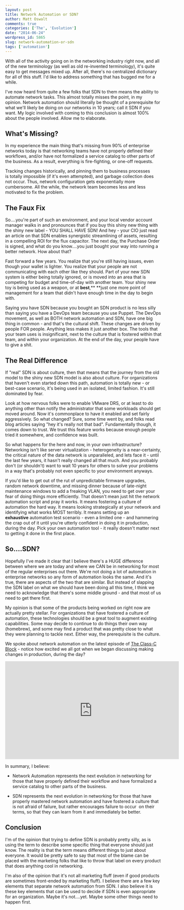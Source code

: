 ```yaml
---
layout: post
title: Network Automation or SDN?
author: Matt Oswalt
comments: true
categories: ['The', 'Evolution']
date: "2014-06-24"
wordpress_id: 5865
slug: network-automation-or-sdn
tags: ['automation']
---
```



With all of the activity going on in the networking industry right now, and all of the new terminology (as well as old re-invented terminology), it's quite easy to get messages mixed up. After all, there's no centralized dictionary for all of this stuff. I'd like to address something that has bugged me for a while.

I've now heard from quite a few folks that SDN to them means the ability to automate network tasks. This almost totally misses the point, in my opinion. Network automation should literally be thought of a prerequisite for what we'll likely be doing on our networks in 10 years; call it SDN if you want. My logic involved with coming to this conclusion is almost 100% about the people involved. Allow me to elaborate.

## What's Missing?

In my experience the main thing that's missing from 90% of enterprise networks today is that networking teams have not properly defined their workflows, and/or have not formalized a service catalog to other parts of the business. As a result, everything is fire-fighting, or one-off requests.

Tracking changes historically, and pinning them to business processes is totally impossible (if it's even attempted), and garbage collection does not occur. Thus, network configuration gets exponentially more cumbersome. All the while, the network team becomes less and less motivated to fix the problem.

## The Faux Fix

So....you're part of such an environment, and your local vendor account manager walks in and pronounces that if you buy this shiny new thing with the shiny new label - YOU SHALL HAVE SDN! And hey - your CIO just read an article on that SDN enables synergistic streamlining of assets, resulting in a compelling ROI for the flux capacitor. The next day, the Purchase Order is signed, and what do you know....you just bought your way into running a better network. How about that?

Fast forward a few years. You realize that you're still having issues, even though your wallet is lighter. You realize that your people are not communicating with each other like they should. Part of your new SDN system is either being totally ignored, or is moved into an area that is competing for budget and time-of-day with another team. Your shiny new toy is being used as a weapon, or at **best**,** **just one more point of management for a team that didn't have enough time in the day to begin with.

Saying you have SDN because you bought an SDN product is no less silly than saying you have a DevOps team because you use Puppet. The DevOps movement, as well as BOTH network automation and SDN, have one big thing in common - and that's the cultural shift. These changes are driven by people FOR people. Anything less makes it just another box. The tools that your team uses is insignificant, next to the culture that is fostered within that team, and within your organization. At the end of the day, your people have to give a shit.

## The Real Difference

If "real" SDN is about culture, then that means that the journey from the old model to the shiny new SDN model is also about culture. For organizations that haven't even started down this path, automation is totally new - or best-case scenario, it's being used in an isolated, limited fashion. It's still dominated by fear.

Look at how nervous folks were to enable VMware DRS, or at least to do anything other than notify the administrator that some workloads should get moved around. Now it's commonplace to have it enabled and set fairly aggressively. So what changed? Sure, some time went by, and folks read blog articles saying "hey it's really not that bad". Fundamentally though, it comes down to trust. We trust this feature works because enough people tried it somewhere, and confidence was built.

So what happens for the here and now, in your own infrastructure? Networking isn't like server virtualization - heterogeneity is a near-certainty, the critical nature of the data network is unparalleled, and lets face it - until the last few years, it hasn't really changed all that much. And you probably don't (or shouldn't) want to wait 10 years for others to solve your problems in a way that's probably not even specific to your environment anyways.

If you'd like to get out of the rut of unpredictable firmware upgrades, random network downtime, and missing dinner because of late-night maintenance windows to add a freaking VLAN, you need to get over your fear of doing things more efficiently. That doesn't mean just hit the network automation script and pray it works. It means fostering a culture of automation the hard way. It means looking strategically at your network and identifying what works MOST terribly. It means setting up an **exhaustive** automation test scenario - even a limited one - and hammering the crap out of it until you're utterly confident in doing it in production, during the day. Pick your own automation tool - it really doesn't matter next to getting it done in the first place.

## So....SDN?

Hopefully I've made it clear that I believe there's a HUGE difference between where we are today and where we CAN be in networking for most of the regular enterprises out there. We're not doing a lot of automation in enterprise networks so any form of automation looks the same. And it's true, there are aspects of the two that are similar. But instead of slapping the SDN label on what we should have been doing all this time, I think we need to acknowledge that there's some middle ground - and that most of us need to get there first.

My opinion is that some of the products being worked on right now are actually pretty stellar. For organizations that have fostered a culture of automation, these technologies should be a great tool to augment existing capabilities. Some may decide to continue to do things their own way (homebrew), and some may find a product that was pretty close to what they were planning to tackle next. Either way, the prerequisite is the culture.

We spoke about network automation on the latest episode of [The Class-C Block](http://classcblock.com/2014/06/23/show-16-ansible-and-network-automation/) - notice how excited we all got when we began discussing making changes in production, during the day?

<div style="text-align: center"><iframe width="560" height="315" src="https://www.youtube.com/embed/5Bec9UBzdaQ" frameborder="0" allowfullscreen></iframe></div>

In summary, I believe:
	
  * Network Automation represents the next evolution in networking for those that have properly defined their workflow and have formalized a service catalog to other parts of the business.
	
  * SDN represents the next evolution in networking for those that have properly mastered network automation and have fostered a culture that is not afraid of failure, but rather encourages failure to occur  on their terms, so that they can learn from it and immediately be better.

## Conclusion

I'm of the opinion that trying to define SDN is probably pretty silly, as is using the term to describe some specific thing that everyone should just know. The reality is that the term means different things to just about everyone. It would be pretty safe to say that most of the blame can be placed with the marketing folks that like to throw that label on every product that does anything cool in networking.

I'm also of the opinion that it's not all marketing fluff (even if good products are sometimes front-ended by marketing fluff). I believe there are a few key elements that separate network automation from SDN. I also believe it is these key elements that can be used to decide if SDN is even appropriate for an organization. Maybe it's not....yet. Maybe some other things need to happen first.
